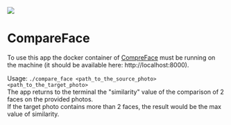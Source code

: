 ![](https://github.com/Berendei-Jr/CompareFace/actions/workflows/test_build.yaml/badge.svg)
# CompareFace
To use this app the docker container of [CompreFace](https://github.com/exadel-inc/CompreFace) must be running on the machine (it should be available here: http://localhost:8000).  
  
Usage: `./compare_face <path_to_the_source_photo> <path_to_the_target_photo>`  
The app returns to the terminal the "similarity" value of the comparison of 2 faces on the provided photos.  
If the target photo contains more than 2 faces, the result would be the max value of similarity.


